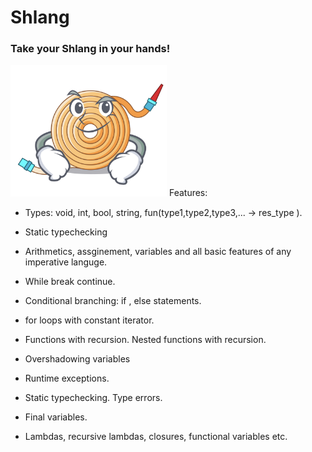 # Shlang

### Take your Shlang in your hands!
<img src="shlang.png" width="250">
Features:

* Types: void, int, bool, string, fun(type1,type2,type3,... -> res_type ).

* Static typechecking 

* Arithmetics, assginement, variables and all basic features of any imperative languge.

* While break continue.

* Conditional branching: if , else statements. 

* for loops with constant iterator. 

* Functions with recursion. Nested functions with recursion. 

* Overshadowing variables 

* Runtime exceptions.

* Static typechecking. Type errors. 

* Final variables. 

* Lambdas, recursive lambdas, closures, functional variables etc.
